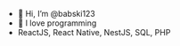 - 👋 Hi, I’m @babski123
- 👀 I love programming
- ReactJS, React Native, NestJS, SQL, PHP

<!---
babski123/babski123 is a ✨ special ✨ repository because its `README.md` (this file) appears on your GitHub profile.
You can click the Preview link to take a look at your changes.
--->
